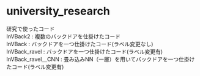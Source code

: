 # university_research
研究で使ったコード<br>
InVBack2 : 複数のバックドアを仕掛けたコード  
InVBack : バックドアを一つ仕掛けたコード(ラベル変更なし)  
InVBack_ravel : バックドアを一つ仕掛けたコード(ラベル変更有)  
InVBack_ravel＿CNN :  畳み込みNN（一層）を用いてバックドアを一つ仕掛けたコード(ラベル変更有)
